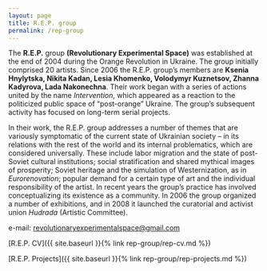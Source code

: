 ```yaml
---
layout: page
title: R.E.P. group
permalink: /rep-group
---
```


The **R.E.P.** group **(Revolutionary Experimental Space)** was established at the end of 2004 during the Orange Revolution in Ukraine. The group initially comprised 20 artists. Since 2006 the R.E.P. group’s members are **Ksenia Hnylytska, Nikita Kadan, Lesia Khomenko, Volodymyr Kuznetsov, Zhanna Kadyrova, Lada Nakonechna**. Their work began with a series of actions united by the name *Intervention*, which appeared as a reaction to the politicized public space of “post-orange” Ukraine. The group’s subsequent activity has focused on long-term serial projects. 

In their work, the R.E.P. group addresses a number of themes that are variously symptomatic of the current state of Ukrainian society – in its relations with the rest of the world and its internal problematics, which are considered universally. These include labor migration and the state of post-Soviet cultural institutions; social stratification and shared mythical images of prosperity; Soviet heritage and the simulation of Westernization, as in *Eurorenovation*; popular demand for a certain type of art and the individual responsibility of the artist. In recent years the group’s practice has involved conceptualizing its existence as a community. In 2006 the group organized a number of exhibitions, and in 2008 it launched the curatorial and activist union *Hudrada* (Artistic Committee). 


e-mail: <revolutionaryexperimentalspace@gmail.com>


[R.E.P. CV]({{ site.baseurl }}{% link rep-group/rep-cv.md %})

[R.E.P. Projects]({{ site.baseurl }}{% link rep-group/rep-projects.md %})
